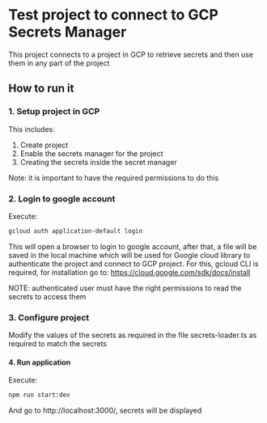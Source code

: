 # Test project to connect to GCP Secrets Manager

This project connects to a project in GCP to retrieve secrets and then use them in any part of the project

## How to run it

### 1. Setup project in GCP
This includes:

1. Create project
2. Enable the secrets manager for the project
3. Creating the secrets inside the secret manager

Note: it is important to have the required permissions to do this

### 2. Login to google account

Execute:
```bash
gcloud auth application-default login
```

This will open a browser to login to google account, after that, a file will be saved in the local machine which will 
be used for Google cloud library to authenticate the project and connect to GCP project. For this,
gcloud CLI is required, for installation go to: https://cloud.google.com/sdk/docs/install

NOTE: authenticated user must have the right permissions to read the secrets to access them

### 3. Configure project

Modify the values of the secrets as required in the file secrets-loader.ts as required to match the secrets

#### 4. Run application

Execute:
```bash
npm run start:dev
```

And go to http://localhost:3000/, secrets will be displayed

